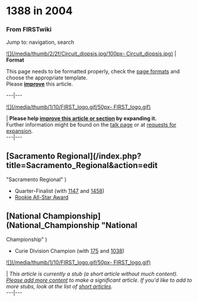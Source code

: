 # 1388 in 2004

### From FIRSTwiki

Jump to: navigation, search

[![](/media/thumb/2/2f/Circuit_diopsis.jpg/100px-
Circuit_diopsis.jpg)](Image:Circuit_diopsis.jpg "" ) |  **Format**  

This page needs to be formatted properly, check the [page
formats](FIRSTwiki:Page_formats "FIRSTwiki:Page formats" ) and
choose the appropriate template.  
Please
**[improve](http://www.firstwiki.net/index.php?title=1388_in_2004&action=edit
"http://www.firstwiki.net/index.php?title=1388_in_2004&action=edit" )** this
article.  
  
---|---  
  
[![](/media/thumb/1/10/FIRST_logo.gif/50px-
FIRST_logo.gif)](Image:FIRST_logo.gif "" )

| **Please help [improve this article or
section](http://www.firstwiki.net/index.php?title=1388_in_2004&action=edit
"http://www.firstwiki.net/index.php?title=1388_in_2004&action=edit" ) by
expanding it.**  
Further information might be found on the [talk
page](/index.php?title=Talk:1388_in_2004&action=edit "Talk:1388 in 2004" ) or
at [requests for expansion](FIRSTwiki:Requests_for_expansion
"FIRSTwiki:Requests for expansion" ).  
---|---  
  
  


## [Sacramento Regional](/index.php?title=Sacramento_Regional&action=edit
"Sacramento Regional" )

  * Quarter-Finalist (with [1147](1147 "1147" ) and [1458](1458 "1458" )) 
  * [Rookie All-Star Award](Rookie_All-Star_Award "Rookie All-Star Award" )


## [National Championship](National_Championship "National
Championship" )

  * Curie Division Champion (with [175](175 "175" ) and [1038](1038 "1038" )) 

[![](/media/thumb/1/10/FIRST_logo.gif/50px-
FIRST_logo.gif)](Image:FIRST_logo.gif "" )

|  _This article is currently a stub (a short article without much content).
[Please add more
content](http://www.firstwiki.net/index.php?title=1388_in_2004&action=edit
"http://www.firstwiki.net/index.php?title=1388_in_2004&action=edit" ) to make
a significant article. If you'd like to add to more stubs, look at the list of
[short articles](Special:Shortpages "Special:Shortpages" )._  
---|---  
  
